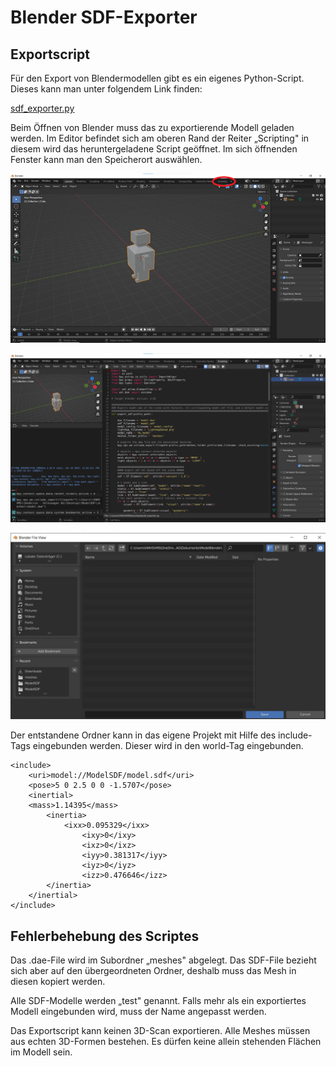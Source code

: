 # Blender SDF-Exporter

## Exportscript

Für den Export von Blendermodellen gibt es ein eigenes Python-Script. Dieses kann man unter folgendem Link finden:

[sdf\_exporter.py](https://github.com/gazebosim/gz-sim/blob/ign-gazebo5/examples/scripts/blender/sdf_exporter.py)

Beim Öffnen von Blender muss das zu exportierende Modell geladen werden. Im Editor befindet sich am oberen Rand der Reiter „Scripting" in diesem wird das heruntergeladene Script geöffnet. Im sich öffnenden Fenster kann man den Speicherort auswählen.

![](Images/BlenderEditor.png)

![](Images/BlenderScripting.png)

![](Images/BlenderFileBrowser.png)

Der entstandene Ordner kann in das eigene Projekt mit Hilfe des include-Tags eingebunden werden. Dieser wird in den world-Tag eingebunden.
```
<include>
	<uri>model://ModelSDF/model.sdf</uri>
	<pose>5 0 2.5 0 0 -1.5707</pose>
	<inertial>
	<mass>1.14395</mass>
		<inertia>
			<ixx>0.095329</ixx>
                <ixy>0</ixy>
                <ixz>0</ixz>
                <iyy>0.381317</iyy>
                <iyz>0</iyz>
                <izz>0.476646</izz>
		</inertia>
	</inertial>
</include>
```

## Fehlerbehebung des Scriptes

Das .dae-File wird im Subordner „meshes" abgelegt. Das SDF-File bezieht sich aber auf den übergeordneten Ordner, deshalb muss das Mesh in diesen kopiert werden.

Alle SDF-Modelle werden „test" genannt. Falls mehr als ein exportiertes Modell eingebunden wird, muss der Name angepasst werden.

Das Exportscript kann keinen 3D-Scan exportieren. Alle Meshes müssen aus echten 3D-Formen bestehen. Es dürfen keine allein stehenden Flächen im Modell sein.